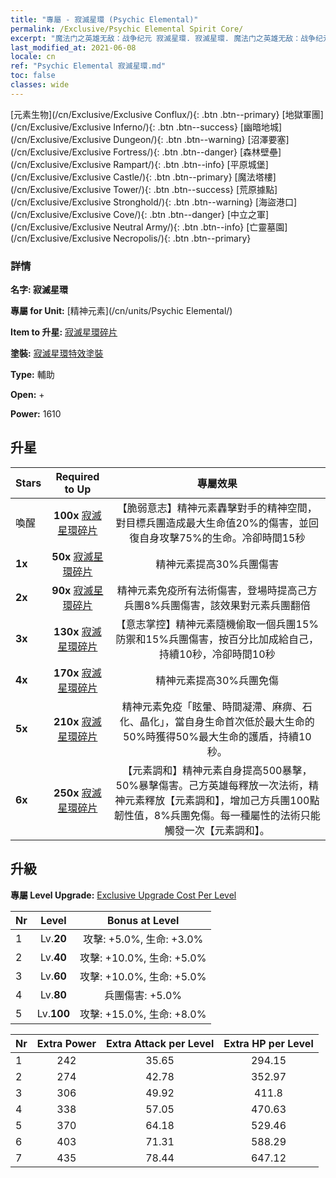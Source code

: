 ```yaml
---
title: "專屬 - 寂滅星環 (Psychic Elemental)"
permalink: /Exclusive/Psychic Elemental Spirit Core/
excerpt: "魔法门之英雄无敌：战争纪元 寂滅星環. 寂滅星環. 魔法门之英雄无敌：战争纪元 專屬 寂滅星環. 精神元素 專屬."
last_modified_at: 2021-06-08
locale: cn
ref: "Psychic Elemental 寂滅星環.md"
toc: false
classes: wide
---
```

 [元素生物](/cn/Exclusive/Exclusive Conflux/){: .btn .btn--primary} [地獄軍團](/cn/Exclusive/Exclusive Inferno/){: .btn .btn--success} [幽暗地城](/cn/Exclusive/Exclusive Dungeon/){: .btn .btn--warning} [沼澤要塞](/cn/Exclusive/Exclusive Fortress/){: .btn .btn--danger} [森林壁壘](/cn/Exclusive/Exclusive Rampart/){: .btn .btn--info} [平原城堡](/cn/Exclusive/Exclusive Castle/){: .btn .btn--primary} [魔法塔樓](/cn/Exclusive/Exclusive Tower/){: .btn .btn--success} [荒原據點](/cn/Exclusive/Exclusive Stronghold/){: .btn .btn--warning} [海盜港口](/cn/Exclusive/Exclusive Cove/){: .btn .btn--danger} [中立之軍](/cn/Exclusive/Exclusive Neutral Army/){: .btn .btn--info} [亡靈墓園](/cn/Exclusive/Exclusive Necropolis/){: .btn .btn--primary} 

### 詳情
 **名字: 寂滅星環** 

 **專屬 for Unit:** [精神元素](/cn/units/Psychic Elemental/) 

 **Item to 升星:** [寂滅星環碎片](/cn/Items/con_1000/)

 **塗裝:** [寂滅星環特效塗裝](/cn/Items/con_668/)

 **Type:** 輔助

 **Open:** +

 **Power:** 1610

## 升星

  |     Stars    |  Required to Up | 專屬效果 |
  |:-------------|:---------------:|:---------------:|
  |  喚醒  | **100x** [寂滅星環碎片](/cn/Items/con_1000/) | 【脆弱意志】精神元素轟擊對手的精神空間，對目標兵團造成最大生命值20%的傷害，並回復自身攻擊75%的生命。冷卻時間15秒 |
  | **1x** <i class="fas fa-star"/> | **50x** [寂滅星環碎片](/cn/Items/con_1000/) | 精神元素提高30%兵團傷害 |
  | **2x** <i class="fas fa-star"/> | **90x** [寂滅星環碎片](/cn/Items/con_1000/) | 精神元素免疫所有法術傷害，登場時提高己方兵團8%兵團傷害，該效果對元素兵團翻倍 |
  | **3x** <i class="fas fa-star"/> | **130x** [寂滅星環碎片](/cn/Items/con_1000/) | 【意志掌控】精神元素隨機偷取一個兵團15%防禦和15%兵團傷害，按百分比加成給自己，持續10秒，冷卻時間10秒 |
  | **4x** <i class="fas fa-star"/> | **170x** [寂滅星環碎片](/cn/Items/con_1000/) | 精神元素提高30%兵團免傷 |
  | **5x** <i class="fas fa-star"/> | **210x** [寂滅星環碎片](/cn/Items/con_1000/) | 精神元素免疫「眩暈、時間凝滯、麻痹、石化、晶化」，當自身生命首次低於最大生命的50%時獲得50%最大生命的護盾，持續10秒。 |
  | **6x** <i class="fas fa-star"/> | **250x** [寂滅星環碎片](/cn/Items/con_1000/) | 【元素調和】精神元素自身提高500暴擊，50%暴擊傷害。己方英雄每釋放一次法術，精神元素釋放【元素調和】，增加己方兵團100點韌性值，8%兵團免傷。每一種屬性的法術只能觸發一次【元素調和】。 |


## 升級
 **專屬 Level Upgrade:** [Exclusive Upgrade Cost Per Level](/Exclusive/ExclusiveUpgradeCostPerLevel/)

  |  Nr  |   Level  | Bonus at Level |
  |:-----|:--------:|:--------------:|
  | 1 | Lv.**20** | 攻擊: +5.0%, 生命: +3.0% |
  | 2 | Lv.**40** | 攻擊: +10.0%, 生命: +5.0% |
  | 3 | Lv.**60** | 攻擊: +10.0%, 生命: +5.0% |
  | 4 | Lv.**80** | 兵團傷害: +5.0% |
  | 5 | Lv.**100** | 攻擊: +15.0%, 生命: +8.0% |


  |  Nr  |  Extra Power | Extra Attack per Level | Extra HP per Level |
  |:-----|:--------:|:--------:|:--------:|
  | 1 | 242 | 35.65 | 294.15 |
  | 2 | 274 | 42.78 | 352.97 |
  | 3 | 306 | 49.92 | 411.8 |
  | 4 | 338 | 57.05 | 470.63 |
  | 5 | 370 | 64.18 | 529.46 |
  | 6 | 403 | 71.31 | 588.29 |
  | 7 | 435 | 78.44 | 647.12 |


